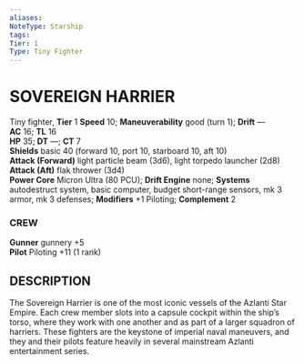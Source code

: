 ```yaml
---
aliases: 
NoteType: Starship
tags: 
Tier: 1
Type: Tiny Fighter
---
```

# SOVEREIGN HARRIER
Tiny fighter, **Tier**  1 
**Speed** 10; **Maneuverability** good (turn 1); **Drift** —  
**AC** 16; **TL** 16  
**HP** 35; **DT** —; **CT** 7  
**Shields** basic 40 (forward 10, port 10, starboard 10, aft 10)  
**Attack (Forward)** light particle beam (3d6), light torpedo launcher (2d8)  
**Attack (Aft)** flak thrower (3d4)  
**Power Core** Micron Ultra (80 PCU); **Drift Engine** none; **Systems** autodestruct system, basic computer, budget short-range sensors, mk 3 armor, mk 3 defenses; **Modifiers** +1 Piloting; **Complement** 2

### CREW

**Gunner** gunnery +5  
**Pilot** Piloting +11 (1 rank)

## DESCRIPTION

The Sovereign Harrier is one of the most iconic vessels of the Azlanti Star Empire. Each crew member slots into a capsule cockpit within the ship’s torso, where they work with one another and as part of a larger squadron of harriers. These fighters are the keystone of imperial naval maneuvers, and they and their pilots feature heavily in several mainstream Azlanti entertainment series.